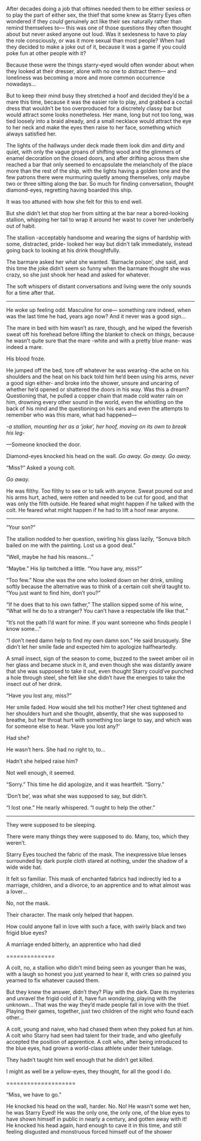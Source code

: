 After decades doing a job that oftimes needed them to be either sexless or to play the part of either sex, the thief that some knew as Starry Eyes often wondered if they *could* genuinely act like their sex naturally rather than remind themselves to— this was one of those questions they often thought about but never asked anyone out loud. Was it sexlesness to have to play the role consciously, or was it more sexual than most people? When had they decided to make a joke out of it, because it was a game if you could poke fun at other people with it?

Because these were the things starry-eyed would often wonder about when they looked at their dresser, alone with no one to distract them— and loneliness was becoming a more and more common occurrence nowadays…

But to keep their mind busy they stretched a hoof and decided they’d be a mare this time, because it was the easier role to play, and grabbed a coctail dress that wouldn’t be too overproduced for a discretely classy bar but would attract some looks nonetheless. Her mane, long but not too long, was tied loosely into a braid already, and a small necklace would attract the eye to her neck and make the eyes then raise to her face, something which always satisfied her.

The lights of the hallways under deck made them look dim and dirty and quiet, with only the vague groans of shifting wood and the glimmers of enamel decoration on the closed doors, and after drifting across them she reached a bar that only seemed to encapsulate the melancholy of the place more than the rest of the ship, with the lights having a golden tone and the few patrons there were murmuring quietly among themselves, only maybe two or three sitting along the bar. So much for finding conversation, thought diamond-eyes, regretting having boarded this ship.

It was too attuned with how she felt for this to end well.

But she didn’t let that stop her from sitting at the bar near a bored-looking stallion, whipping her tail to wrap it around her waist to cover her underbelly out of habit.

The stallion -acceptably handsome and wearing the signs of hardship with some, distracted, pride- looked her way but didn’t talk immediately, instead going back to looking at his drink thoughtfully.

The barmare asked her what she wanted. ‘Barnacle poison’, she said, and this time the joke didn’t seem so funny when the barmare thought she was crazy, so she just shook her head and asked for whatever.

The soft whispers of distant conversations and living were the only sounds for a time after that.

------------------

He woke up feeling odd. Masculine for one— something rare indeed, when was the last time he had, years ago now? And it never was a good sign…

The mare in bed with him wasn’t as rare, though, and he wiped the feverish sweat off his forehead before lifting the blanket to check on *things*, because he wasn’t quite sure that the mare -white and with a pretty blue mane- was indeed a mare.

His blood froze.

He jumped off the bed, tore off whatever he was wearing -the ache on his shoulders and the heat on his back told him he’d been using his arms, *never* a good sign either- and broke into the shower, unsure and uncaring of whether he’d opened or shattered the doors in his way. Was this a dream? Questioning that, he pulled a copper chain that made cold water rain on him, drowning every other sound in the world, even the whistling on the back of his mind and the questioning on his ears and even the attempts to remember who was this mare, what had happened—

-*a stallion, mounting her as a ‘joke’, her hoof, moving on its own to break his leg*-

—Someone knocked the door.

Diamond-eyes knocked his head on the wall. *Go away. Go away. Go away.*

 “Miss?” Asked a young colt.

 *Go away.*

He was filthy. Too filthy to see or to talk with anyone. Sweat poured out and his arms hurt, ached, were rotten and needed to be cut for good, and that was only the filth outside. He feared what might happen if he talked with the colt. He feared what might happen if he had to lift a hoof near anyone.

-----------------------

 “Your son?”

The stallion nodded to her question, swirling his glass lazily, “Sonuva bitch bailed on me with the painting. Lost us a good deal.”

 “Well, maybe he had his reasons…”

 “Maybe.” His lip twitched a little. “You have any, miss?”

 “Too few.” Now she was the one who looked down on her drink, smiling softly because the alternative was to think of a certain colt she’d taught to. “You just want to find him, don’t you?”

 “If he does that to his own father,” The stallion sipped some of his wine, “What will he do to a stranger? You can’t have a respectable life like that.”

 “It’s not the path I’d want for mine. If you want someone who finds people I know some…”

 “I don’t need damn help to find my own damn son.” He said brusquely. She didn’t let her smile fade and expected him to apologize halfheartedly.
 
A small insect, sign of the season to come, buzzed to the sweet amber oil in her glass and became stuck in it, and even though she was distantly aware that she was supposed to take it out, even thought Starry could’ve punched a hole through steel, she felt like she didn’t have the energies to take the insect out of her drink.

 “Have you lost any, miss?”

Her smile faded. How would she tell his mother? Her chest tightened and her shoulders hurt and she thought, absently, that she was supposed to breathe, but her throat hurt with something too large to say, and which was for someone else to hear. ‘Have you lost any?’

Had she?

He wasn’t hers. She had no right to, to…

Hadn’t she helped raise him?

Not well enough, it seemed.

 “Sorry.” This time he did apologize, and it was heartfelt. “Sorry.”

 ‘Don’t be’, was what she was supposed to say, but didn’t.

 “I lost one.” He nearly whispered. “I ought to help the other.”


-----------------------

They were supposed to be sleeping.

There were many things they were supposed to do. Many, too, which they weren’t.

Starry Eyes touched the fabric of the mask. The inexpressive blue lenses surrounded by dark purple cloth stared at nothing, under the shadow of a wide wide hat. 

It felt so familiar. This mask of enchanted fabrics had indirectly led to a marriage, children, and a divorce, to an apprentice and to what almost was a lover…

No, not the mask.

Their character. The mask only helped that happen.

How could anyone fall in love with such a face, with swirly black and two frigid blue eyes?

A marriage ended bitterly, an apprentice who had died
























==============

A colt, no, a stallion who didn’t mind being seen as younger than he was, with a laugh so honest you just yearned to hear it, with cries so pained you yearned to fix whatever caused them.

But they knew the answer, didn’t they? Play with the dark. Dare its mysteries and unravel the frigid cold of it, have fun *wondering*, playing with the unknown… That was the way they’d made people fall in love with the thief. Playing their games, together, just two children of the night who found each other…

A colt, young and naive, who had chased them when they poked fun at him. A colt who Starry had seen had talent for their trade, and who gleefully accepted the position of apprentice. A colt who, after being introduced to the blue eyes, had grown a world-class athlete under their tutelage.

They hadn’t taught him well enough that he didn’t get killed.

I might as well be a yellow-eyes, they thought, for all the good I do.


====================


“Miss, we have to go.”

He knocked his head on the wall, harder. No. No! He wasn’t some wet hen, he was Starry Eyed! He was the only one, the only one, of the blue eyes to have shown himself in public in nearly a century, and gotten away with it! He knocked his head again, hard enough to cave it in this time, and still feeling disgusted and monstruous forced himself out of the shower
